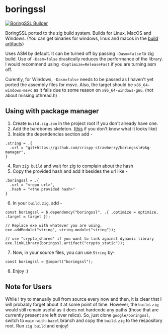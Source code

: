 # boringssl
[![BoringSSL Builder](https://github.com/crispy-strawberry/boringssl/actions/workflows/ci.yml/badge.svg)](https://github.com/crispy-strawberry/boringssl/actions/workflows/ci.yml)

BoringSSL ported to the zig build system. 
Builds for Linux, MacOS and Windows. (You can get binaries for windows, linux and macos
in the [build artifacts](https://github.com/crispy-strawberry102938/boringssl/actions))

Uses ASM by default. It can be turned off by passing `-Dasm=false` to
zig build.
Use of `-Dasm=false` drastically reduces the performance of the library.
I would recommend using `-Doptimize=ReleaseFast` if you are turning
asm off.

Curently, for Windows, `-Dasm=false` needs to be passed
as I haven't yet ported the assembly files for msvc.
Also, the target should be `x86_64-windows-msvc` as it
fails due to some reason on `x86_64-windows-gnu`. (not about missing pthread.h)

## Using with package manager
1. Create `build.zig.zon` in the project root if you don't already have one.
2. Add the barebones skeleton. ([this](https://pastebin.com/Kkf6KfRi) if you don't know what it looks like)
3. Inside the dependencies section add -
  ```
  .string = .{
    .url = "git+https://github.com/crispy-strawberry/boringssl#pkg-manager",
  }
  ```
4. Run `zig build` and wait for zig to complain about the hash
5. Copy the provided hash and add it besides the url like -
  ```
  .boringssl = .{
    .url = "<repo url>",
    .hash = "<the provided hash>"
  }
  ```
6. In your `build.zig`, add -
  ```zig
  const boringssl = b.dependency("boringssl", .{ .optimize = optimize, .target = target });

  // Replace exe with whatever you are using.
  exe.addModule("string", string.module("string"));

  // use "crypto_shared" if you want to link against dynamic library
  exe.linkLibrary(boringssl.artifact("crypto_static")); 
  ```
7. Now, in your source files, you can use `String` by-
  ```zig
  const boringssl = @import("boringssl");
  ```
8. Enjoy :)

## Note for Users
While I try to manually pull from source every now and then, it is clear that
I will probably forget about it at some point of time.
However, the `build.zig` would still remain useful as it does not hardcode any
paths (those that are currently present are left over relics). So, just clone
`google/boringssl`, switch to `main-with-bazel` branch and copy the `build.zig`
to the respository root. Run `zig build` and enjoy!
